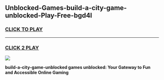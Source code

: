 
## Unblocked-Games-build-a-city-game-unblocked-Play-Free-bgd4l
<h3>
<a href="https://premium76.site?title=build-a-city-game-unblocked&ref=15A">CLICK TO PLAY</a></h3>
<hr>

<h3>
<a href="https://premium76.site?title=build-a-city-game-unblocked&ref=15A">CLICK 2 PLAY</a>
  
</h3>

<a href="https://premium76.site?title=build-a-city-game-unblocked&ref=15A"><img src="https://clearcache.store/games.png"></a>


**build-a-city-game-unblocked games unblocked: Your Gateway to Fun and Accessible Online Gaming**
